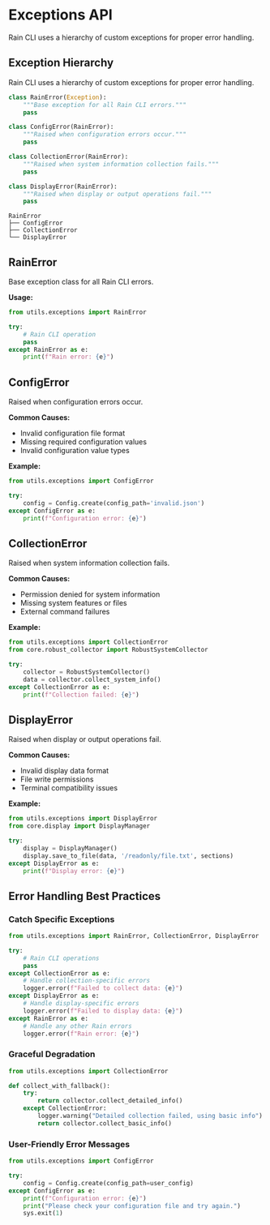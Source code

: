 # Exceptions API

Rain CLI uses a hierarchy of custom exceptions for proper error handling.

## Exception Hierarchy

Rain CLI uses a hierarchy of custom exceptions for proper error handling.

```python
class RainError(Exception):
    """Base exception for all Rain CLI errors."""
    pass

class ConfigError(RainError):
    """Raised when configuration errors occur."""
    pass

class CollectionError(RainError):
    """Raised when system information collection fails."""
    pass

class DisplayError(RainError):
    """Raised when display or output operations fail."""
    pass
```

```
RainError
├── ConfigError
├── CollectionError
└── DisplayError
```

## RainError

Base exception class for all Rain CLI errors.

**Usage:**
```python
from utils.exceptions import RainError

try:
    # Rain CLI operation
    pass
except RainError as e:
    print(f"Rain error: {e}")
```

## ConfigError

Raised when configuration errors occur.

**Common Causes:**
- Invalid configuration file format
- Missing required configuration values
- Invalid configuration value types

**Example:**
```python
from utils.exceptions import ConfigError

try:
    config = Config.create(config_path='invalid.json')
except ConfigError as e:
    print(f"Configuration error: {e}")
```

## CollectionError

Raised when system information collection fails.

**Common Causes:**
- Permission denied for system information
- Missing system features or files
- External command failures

**Example:**
```python
from utils.exceptions import CollectionError
from core.robust_collector import RobustSystemCollector

try:
    collector = RobustSystemCollector()
    data = collector.collect_system_info()
except CollectionError as e:
    print(f"Collection failed: {e}")
```

## DisplayError

Raised when display or output operations fail.

**Common Causes:**
- Invalid display data format
- File write permissions
- Terminal compatibility issues

**Example:**
```python
from utils.exceptions import DisplayError
from core.display import DisplayManager

try:
    display = DisplayManager()
    display.save_to_file(data, '/readonly/file.txt', sections)
except DisplayError as e:
    print(f"Display error: {e}")
```

## Error Handling Best Practices

### Catch Specific Exceptions

```python
from utils.exceptions import RainError, CollectionError, DisplayError

try:
    # Rain CLI operations
    pass
except CollectionError as e:
    # Handle collection-specific errors
    logger.error(f"Failed to collect data: {e}")
except DisplayError as e:
    # Handle display-specific errors
    logger.error(f"Failed to display data: {e}")
except RainError as e:
    # Handle any other Rain errors
    logger.error(f"Rain error: {e}")
```

### Graceful Degradation

```python
from utils.exceptions import CollectionError

def collect_with_fallback():
    try:
        return collector.collect_detailed_info()
    except CollectionError:
        logger.warning("Detailed collection failed, using basic info")
        return collector.collect_basic_info()
```

### User-Friendly Error Messages

```python
from utils.exceptions import ConfigError

try:
    config = Config.create(config_path=user_config)
except ConfigError as e:
    print(f"Configuration error: {e}")
    print("Please check your configuration file and try again.")
    sys.exit(1)
```
